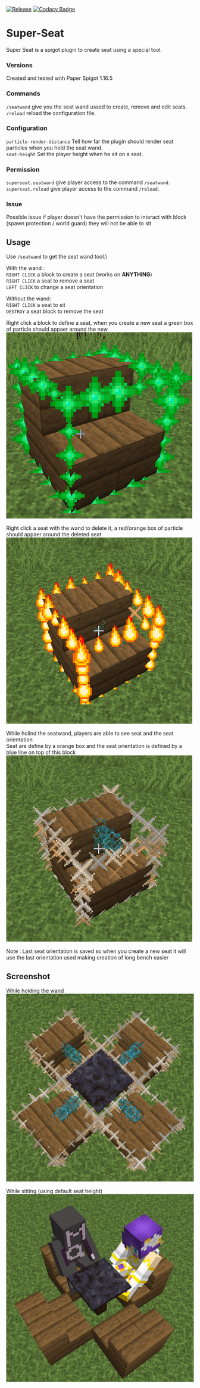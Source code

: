 [![Release](https://img.shields.io/github/release/Blackoutburst/Super-Seat.svg)](https://github.com/Blackoutburst/Super-Seat/releases)
[![Codacy Badge](https://app.codacy.com/project/badge/Grade/79c2acb7bcca49efb5e6de1e680aa29b)](https://www.codacy.com/gh/Blackoutburst/Super-Seat/dashboard?utm_source=github.com&amp;utm_medium=referral&amp;utm_content=Blackoutburst/Super-Seat&amp;utm_campaign=Badge_Grade)
# Super-Seat
Super Seat is a spigot plugin to create seat using a special tool.

### Versions
Created and tested with Paper Spigot 1.16.5

### Commands
`/seatwand` give you the seat wand ussed to create, remove and edit seats.\
`/reload` reload the configuration file.

### Configuration
`particle-render-distance` Tell how far the plugin should render seat particles when you hold the seat wand.\
`seat-height` Set the player height when he sit on a seat.

### Permission
`superseat.seatwand` give player access to the command `/seatwand`.\
`superseat.reload` give player access to the command `/reload`.

### Issue
Possible issue if player doesn't have the permission to interact with block (spawn protection / world guard) they will not be able to sit

## Usage
Use `/seatwand` to get the seat wand tool.\

With the wand :\
`RIGHT CLICK` a block to create a seat (works on **ANYTHING**)\
`RIGHT CLICK` a seat to remove a seat\
`LEFT CLICK` to change a seat orientation

Without the wand:\
`RIGHT CLICK` a seat to sit\
`DESTROY` a seat block to remove the seat

Right click a block to define a seat, when you create a new seat a green box of particle should appaer around the new\
![create](/readme/create.png)

Right click a seat with the wand to delete it, a red/orange box of particle should appaer around the deleted seat\
![remove](/readme/remove.png)

While holind the seatwand, players are able to see seat and the seat orientation\
Seat are define by a orange box and the seat orientation is defined by a blue line on top of this block\
![seat](/readme/seat.png)

Note : Last seat orientation is saved so when you create a new seat it will use the last orientation used making creation of long bench easier

## Screenshot
While holding the wand\
![exemple](/readme/exemple.png)

While sitting (using default seat height)\
![exemple](/readme/exemple2.png)
